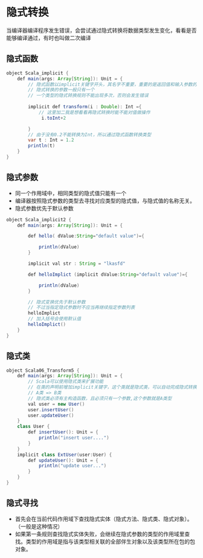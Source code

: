 # 隐式转换

当编译器编译程序发生错误，会尝试通过隐式转换将数据类型发生变化，看看是否能够编译通过，有时也叫做二次编译 

## 隐式函数

```java
object Scala_implicit {
    def main(args: Array[String]): Unit = {
        // 隐式函数以implicit关键字开头，其名字不重要，重要的是返回值和输入参数的类型
        // 隐式转换的参数一般只有一个
        // 一个类型的隐式转换规则不能出现多次，否则会发生错误
    
        implicit def transform(i : Double): Int ={
            // 这里加二我是想看看再隐式转换时能不能对值做操作
             i.toInt+2

        }
        // 由于没有0.2不能转换为Int，所以通过隐式函数转换类型
        var t : Int = 1.2
        println(t)
    }
}
```

## 隐式参数
- 同一个作用域中，相同类型的隐式值只能有一个
- 编译器按照隐式参数的类型去寻找对应类型的隐式值，与隐式值的名称无关。
- 隐式参数优先于默认参数

```java
object Scala_implicit2 {
    def main(args: Array[String]): Unit = {

        def hello( dValue:String="default value")={

            println(dValue)
        }

        implicit val str : String = "lkasfd"

        def helloImplict (implicit dValue:String="default value")={

            println(dValue)
        }

        // 隐式变换优先于默认参数
        // 不过当指定隐式参数时不应当再继续指定参数列表
        helloImplict
        // 加入括号会使用默认值
        helloImplict()
    }
}
```

## 隐式类


```java
object Scala06_Transform5 {
    def main(args: Array[String]): Unit = {     
        // Scala可以使用隐式类来扩展功能
        // 在类的声明前增加implicit关键字，这个类就是隐式类，可以自动完成隐式转换
        // A类 => B类
        // 隐式类必须有主构造函数，且必须只有一个参数,这个参数就是A类型    
        val user = new User()
        user.insertUser()
        user.updateUser()
    }
    class User {
        def insertUser(): Unit = {
            println("insert user....")
        }
    }
    implicit class ExtUser(user:User) {
        def updateUser(): Unit = {
            println("update user...")
        }
    }
}
```

## 隐式寻找
- 首先会在当前代码作用域下查找隐式实体（隐式方法、隐式类、隐式对象）。（一般是这种情况）
- 如果第一条规则查找隐式实体失败，会继续在隐式参数的类型的作用域里查找。类型的作用域是指与该类型相关联的全部伴生对象以及该类型所在包的包对象。


